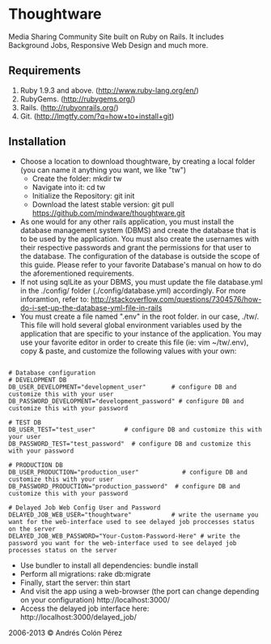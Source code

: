 Thoughtware
===========

Media Sharing Community Site built on Ruby on Rails. It includes Background Jobs, Responsive Web Design and much more.


Requirements
------------
1. Ruby 1.9.3 and above. (http://www.ruby-lang.org/en/)
2. RubyGems. (http://rubygems.org/)
3. Rails. (http://rubyonrails.org/) 
4. Git. (http://lmgtfy.com/?q=how+to+install+git) 

Installation 
------------

* Choose a location to download thoughtware, by creating a local folder (you can name it anything you want, we like "tw")
	* Create the folder: mkdir tw 
	* Navigate into it: cd tw
	* Initialize the Repository: git init 
	* Download the latest stable version: git pull https://github.com/mindware/thoughtware.git
* As one would for any other rails application, you must install the database management system (DBMS) and create the database that is to be used by the application. You must also create the usernames with their respective passwords and grant the permissions for that user to the database. The configuration of the database is outside the scope of this guide. Please refer to your favorite Database's manual on how to do the aforementioned requirements. 
* If not using sqlLite as your DBMS, you must update the file database.yml in the ./config/ folder (./config/database.yml) accordingly. For more inforamtion, refer to: http://stackoverflow.com/questions/7304576/how-do-i-set-up-the-database-yml-file-in-rails
* You must create a file named ".env" in the root folder. in our case, ./tw/. This file will hold several global environment variables used by the application that are specific to your instance of the application. You may use your favorite editor in order to create this file (ie: vim ~/tw/.env), copy & paste, and customize the following values with your own:	

```

# Database configuration
# DEVELOPMENT DB
DB_USER_DEVELOPMENT="development_user" 		 # configure DB and customize this with your user
DB_PASSWORD_DEVELOPMENT="development_password" # configure DB and customize this with your password

# TEST DB
DB_USER_TEST="test_user"  		# configure DB and customize this with your user
DB_PASSWORD_TEST="test_password"  # configure DB and customize this with your password

# PRODUCTION DB
DB_USER_PRODUCTION="production_user"			# configure DB and customize this with your user
DB_PASSWORD_PRODUCTION="production_password"  # configure DB and customize this with your password

# Delayed Job Web Config User and Password
DELAYED_JOB_WEB_USER="thoughtware"			 # write the username you want for the web-interface used to see delayed job proccesses status on the server
DELAYED_JOB_WEB_PASSWORD="Your-Custom-Password-Here" # write the password you want for the web-interface used to see delayed job processes status on the server

```

* Use bundler to install all dependencies: bundle install
* Perform all migrations: rake db:migrate
* Finally, start the server: thin start
* And visit the app using a web-browser (the port can change depending on your configuration) http://localhost:3000/
* Access the delayed job interface here: http://localhost:3000/delayed_job/


2006-2013 &copy; Andrés Colón Pérez
